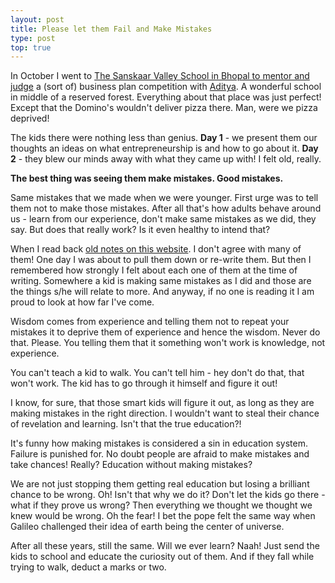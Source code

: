 ```yaml
---
layout: post
title: Please let them Fail and Make Mistakes
type: post
top: true
---
```

In October I went to [The Sanskaar Valley School in Bhopal to mentor and judge](http://www.64notes.com/speaking/ican-12-bhopal) a (sort of) business plan competition with [Aditya](https://twitter.com/AdityaNayak). A wonderful school in middle of a reserved forest. Everything about that place was just perfect! Except that the Domino's wouldn't deliver pizza there. Man, were we pizza deprived!

The kids there were nothing less than genius. **Day 1** - we present them our thoughts an ideas on what entrepreneurship is and how to go about it. **Day 2** - they blew our minds away with what they came up with! I felt old, really.

**The best thing was seeing them make mistakes. Good mistakes.**

Same mistakes that we made when we were younger. First urge was to tell them not to make those mistakes. After all that's how adults behave around us - learn from our experience, don't make same mistakes as we did, they say. But does that really work? Is it even healthy to intend that?

When I read back [old notes on this website](/archives). I don't agree with many of them! One day I was about to pull them down or re-write them. But then I remembered how strongly I felt about each one of them at the time of writing. Somewhere a kid is making same mistakes as I did and those are the things s/he will relate to more. And anyway, if no one is reading it I am proud to look at how far I've come.

Wisdom comes from experience and telling them not to repeat your mistakes it to deprive them of experience and hence the wisdom. Never do that. Please. You telling them that it something won't work is knowledge, not experience.

You can't teach a kid to walk. You can't tell him - hey don't do that, that won't work. The kid has to go through it himself and figure it out!

I know, for sure, that those smart kids will figure it out, as long as they are making mistakes in the right direction. I wouldn't want to steal their chance of revelation and learning. Isn't that the true education?!

It's funny how making mistakes is considered a sin in education system. Failure is punished for. No doubt people are afraid to make mistakes and take chances! Really? Education without making mistakes?

We are not just stopping them getting real education but losing a brilliant chance to be wrong. Oh! Isn't that why we do it? Don't let the kids go there - what if they prove us wrong? Then everything we thought we thought we knew would be wrong. Oh the fear! I bet the pope felt the same way when Galileo challenged their idea of earth being the center of universe.

After all these years, still the same. Will we ever learn? Naah! Just send the kids to school and educate the curiosity out of them. And if they fall while trying to walk, deduct a marks or two.
